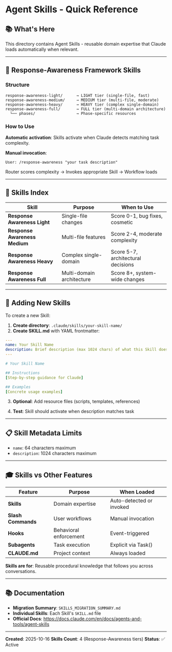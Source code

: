 # Agent Skills - Quick Reference

## 📚 What's Here

This directory contains Agent Skills - reusable domain expertise that Claude loads automatically when relevant.

---

## 🎯 Response-Awareness Framework Skills

### Structure
```
response-awareness-light/      → LIGHT tier (single-file, fast)
response-awareness-medium/     → MEDIUM tier (multi-file, moderate)
response-awareness-heavy/      → HEAVY tier (complex single-domain)
response-awareness-full/       → FULL tier (multi-domain architecture)
  └── phases/                  → Phase-specific resources
```

### How to Use

**Automatic activation**:
Skills activate when Claude detects matching task complexity.

**Manual invocation**:
```
User: /response-awareness "your task description"
```

Router scores complexity → Invokes appropriate Skill → Workflow loads

---

## 📖 Skills Index

| Skill | Purpose | When to Use |
|-------|---------|-------------|
| **Response Awareness Light** | Single-file changes | Score 0-1, bug fixes, cosmetic |
| **Response Awareness Medium** | Multi-file features | Score 2-4, moderate complexity |
| **Response Awareness Heavy** | Complex single-domain | Score 5-7, architectural decisions |
| **Response Awareness Full** | Multi-domain architecture | Score 8+, system-wide changes |

---

## 🔧 Adding New Skills

To create a new Skill:

1. **Create directory**: `.claude/skills/your-skill-name/`
2. **Create SKILL.md** with YAML frontmatter:

```yaml
---
name: Your Skill Name
description: Brief description (max 1024 chars) of what this Skill does and when to use it
---

# Your Skill Name

## Instructions
[Step-by-step guidance for Claude]

## Examples
[Concrete usage examples]
```

3. **Optional**: Add resource files (scripts, templates, references)

4. **Test**: Skill should activate when description matches task

---

## 📋 Skill Metadata Limits

- `name`: 64 characters maximum
- `description`: 1024 characters maximum

---

## 🎓 Skills vs Other Features

| Feature | Purpose | When Loaded |
|---------|---------|-------------|
| **Skills** | Domain expertise | Auto-detected or invoked |
| **Slash Commands** | User workflows | Manual invocation |
| **Hooks** | Behavioral enforcement | Event-triggered |
| **Subagents** | Task execution | Explicit via Task() |
| **CLAUDE.md** | Project context | Always loaded |

**Skills are for**: Reusable procedural knowledge that follows you across conversations.

---

## 📚 Documentation

- **Migration Summary**: `SKILLS_MIGRATION_SUMMARY.md`
- **Individual Skills**: Each Skill's `SKILL.md` file
- **Official Docs**: https://docs.claude.com/en/docs/agents-and-tools/agent-skills

---

**Created**: 2025-10-16
**Skills Count**: 4 (Response-Awareness tiers)
**Status**: ✅ Active
